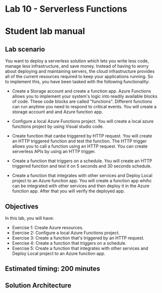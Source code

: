 # Lab 10 - Serverless Functions

# Student lab manual

## Lab scenario

You want to deploy a serverless solution which lets you write less code, manage less infrastructure, and save money. Instead of having to worry about deploying and maintaining servers, the cloud infrastructure provides all of the current resources required to keep your applications running. So to implement this, you have been tasked with the following functionality:

- Create a Storage account and create a function app. Azure Functions allows you to implement your system's logic into readily available blocks of code. These code blocks are called "functions". Different functions can run anytime you need to respond to critical events. You will create a storage account and and Azure function app.

- Configure a local Azure Functions project. You will create a local azure functions project by using Visual studio code.

- Create function that canbe triggered by HTTP request. You will create an HTTP triggered function and test the function. The HTTP trigger allows you to call a function using an HTTP request. You can create serverless APIs by using an HTTP trigger.

- Create a function that triggers on a schedule. You will create an HTTP triggered function and test it on 5 seconds and 30 seconds schedule.

- Create a function that integrates with other services and Deploy Local project to an Azure function app. You will create a function app whihc can be integrated with other services and then deploy it in the Azure function app. After that you will verify the deployed app.

## Objectives

In this lab, you will have:

+ Exercise 1: Create Azure resources.
+ Exercise 2: Configure a local Azure Functions project.
+ Exercise 3: Create a function that's triggered by an HTTP request.
+ Exercise 4: Create a function that triggers on a schedule.
+ Exercise 5: Create a function that integrates with other services and Deploy Local project to an Azure function app.


## Estimated timing: 200 minutes
## Solution Architecture

